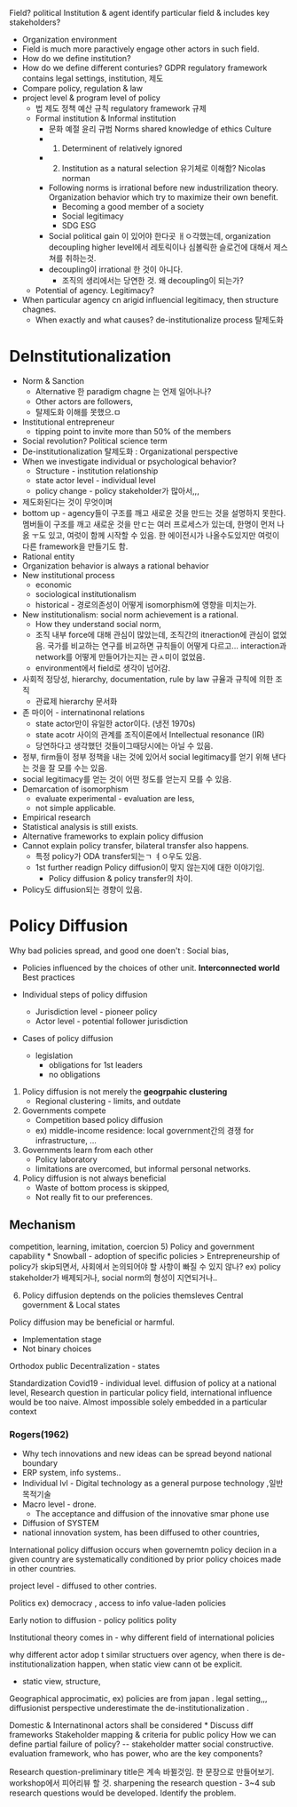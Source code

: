 Field? 
political
Institution & agent 
identify particular field & includes key stakeholders? 
* Organization environment 
* Field is much more paractively engage other actors in such field. 
* How do we define institution? 
* How do we define different conturies? GDPR regulatory framework contains legal settings, institution, 제도 
* Compare policy, regulation & law
* project level & program level of policy 
	* 법 제도 정책 예산 규칙 regulatory framework 규제 
	* Formal institution & Informal institution 
		* 문화 예절 윤리 규범 Norms shared knowledge of ethics Culture 
		* 1. Determinent of relatively ignored
		* 2. Institution as a natural selection 유기체로 이해함? Nicolas norman 
		* Following norms is irrational before new industrilization theory. Organization behavior which try to maximize their own benefit. 
			* Becoming a good member of a society
			* Social legitimacy 
			* SDG ESG 
		* Social political gain 이 있어야 한다곳 ㅐㅇ각했는데, organization decoupling higher level에서 레토릭이나 심볼릭한 슬로건에 대해서 제스쳐를 취하는것. 
		* decoupling이 irrational 한 것이 아니다. 
			* 조직의 생리에서는 당연한 것. 왜 decoupling이 되는가? 
	* Potential of agency. Legitimacy? 
* When particular agency cn arigid influencial legitimacy, then structure chagnes. 
	* When exactly and what causes? de-institutionalize process 탈제도화 

# DeInstitutionalization 
* Norm & Sanction 
	* Alternative 한 paradigm chagne 는 언제 일어나나? 
	* Other actors are followers, 
	* 탈제도화 이해를 못했으.ㅁ 
* Institutional entrepreneur 
	* tipping point to invite more than 50% of the members 
* Social revolution? Political science term 
* De-institutionalization 탈제도화 : Organizational perspective 
* When we investigate individual or psychological behavior? 
	* Structure - institution relationship 
	* state actor level - individual level 
	* policy change - policy stakeholder가 많아서,,, 
* 제도화된다는 것이 무엇이며 
* bottom up - agency들이 구조를 깨고 새로운 것을 만드는 것을 설명하지 못한다. 멤버들이 구조를 깨고 새로운 것을 만ㄷ는 여러 프로세스가 있는데, 한명이 먼저 나옰 ㅜ도 있고, 여럿이 함께 시작할 수 있음. 한 에이전시가 나올수도있지만 여럿이 다른 framework을 만들기도 함. 
* Rational entity 
* Organization behavior is always a rational behavior 
* New institutional process
	* economic 
	* sociological institutionalism
	* historical - 경로의존성이 어떻게 isomorphism에 영향을 미치는가. 
* New institutionalism: social norm achievement is a rational. 
	* How they understand social norm, 
	* 조직 내부 force에 대해 관심이 많았는데, 조직간의 itneraction에 관심이 없었음. 국가를 비교하는 연구를 비교하면 규칙들이 어떻게 다르고... interaction과 network를 어떻게 만들어가는지는 관ㅅ미이 없었음. 
	* environment에서 field로 생각이 넘어감. 
* 사회적 정당성, hierarchy, documentation, rule by law 규율과 규칙에 의한 조직 
	* 관료제 hierarchy 문서화 
* 존 마이어 - internatinonal relations
	* state actor만이 유일한 actor이다. (냉전 1970s)
	* state acotr 사이의 관계를 조직이론에서 Intellectual resonance (IR)
	* 당연하다고 생각했던 것들이그때당시에는 아닐 수 있음. 
* 정부, firm들이 정부 정책을 내는 것에 있어서 social legitimacy를 얻기 위해 낸다는 것을 잘 모를 수는 있음. 
* social legitimacy를 얻는 것이 어떤 정도를 얻는지 모를 수 있음. 
* Demarcation of isomorphism 
	* evaluate experimental - evaluation are less, 
	* not simple applicable. 
* Empirical research 
* Statistical analysis is still exists. 
* Alternative frameworks to explain policy diffusion 
* Cannot explain policy transfer, bilateral transfer also happens. 
	* 특정 policy가 ODA transfer되는ㄱ ㅕㅇ우도 있음. 
	* 1st further readign Policy diffusion이 맞지 않는지에 대한 이야기임. 
		* Policy diffusion & policy transfer의 차이. 
* Policy도 diffusion되는 경향이 있음. 


# Policy Diffusion
Why bad policies spread, and good one doen't : Social bias, 
* Policies influenced by the choices of other unit. 
**Interconnected world**
Best practices 

* Individual steps of policy diffusion 
	* Jurisdiction level - pioneer policy
	* Actor level - potential follower jurisdiction 
* Cases of policy diffusion 
	* legislation 
		* obligations for 1st leaders
		* no obligations 
1) Policy diffusion is not merely the **geogrpahic clustering**
	* Regional clustering - limits, and outdate 
2) Governments compete
	* Competition based policy diffusion
	* ex) middle-income residence: local government간의 경쟁 for infrastructure, ... 
3) Governments learn from each other
	* Policy laboratory 
	* limitations are overcomed, but informal personal networks. 
4) Policy diffusion is not always beneficial 
	* Waste of bottom process is skipped, 
	* Not really fit to our preferences. 

## Mechanism 
competition, learning, imitation, coercion 
5) Policy and government capability
	* Snowball - adoption of specific policies
	> Entrepreneurship of policy가 skip되면서, 사회에서 논의되어야 할 사항이 빠질 수 있지 않나? ex) policy stakeholder가 배제되거나, social norm의 형성이 지연되거나.. 
	
6) Policy diffusion deptends on the policies themsleves
 Central government & Local states 

Policy diffusion may be beneficial or harmful. 
* Implementation stage 
* Not binary choices 

Orthodox public 
Decentralization - states 


Standardization 
Covid19 - individual level. 
diffusion of policy at a national level, 
Research question in particular policy field, international influence would be too naive. Almost impossible solely embedded in a particular context 


### Rogers(1962)
* Why tech innovations and new ideas can be spread beyond national boundary 
* ERP system, info systems.. 
* Individual lvl - Digital technology as a general purpose technology ,일반목적기술 
* Macro level - drone. 
	* The acceptance and diffusion of the innovative smar phone use
* Diffusion of SYSTEM 
* national innovation system, has been diffused to other countries, 


International policy diffusion occurs when governemtn policy deciion in a given country are systematically conditioned by prior policy choices made in other countries. 


project level - diffused to other contries. 

Politics ex) democracy , access to info  value-laden policies

Early notion to diffusion - policy politics polity 



Institutional theory comes in - why different field of international policies 

why different actor adop t similar structuers over agency, when there is de-institutionalization happen, when static view cann ot be explicit. 
- static view, structure, 

Geographical approcimatic, ex) policies are from japan . legal setting,,, 
diffusionist perspective underestimate the de-institutionalization .

Domestic & Internatinonal actors shall be considered
	* Discuss diff frameworks 
Stakeholder mapping & criteria for public policy 
How we can define partial failure of policy? -- stakeholder matter
social constructive. evaluation framework, who has power, who are the key components? 

Research question-preliminary title은 계속 바뀔것임. 한 문장으로 만들어보기. workshop에서 피어리뷰 할 것. sharpening the research question - 3~4 sub research questions would be developed. 
Identify the problem. 